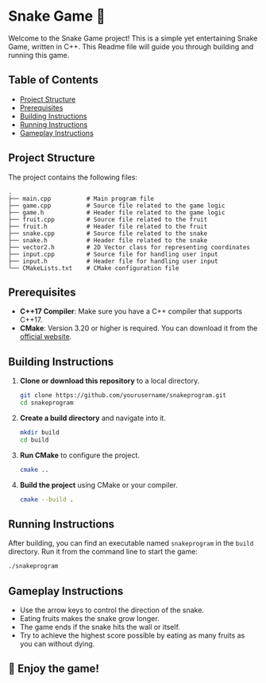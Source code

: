 # Snake Game 🐍

Welcome to the Snake Game project! This is a simple yet entertaining Snake Game, written in C++. This Readme file will guide you through building and running this game.

## Table of Contents

- [Project Structure](#project-structure)
- [Prerequisites](#prerequisites)
- [Building Instructions](#building-instructions)
- [Running Instructions](#running-instructions)
- [Gameplay Instructions](#gameplay-instructions)

## Project Structure

The project contains the following files:

```plaintext
.
├── main.cpp          # Main program file
├── game.cpp          # Source file related to the game logic
├── game.h            # Header file related to the game logic
├── fruit.cpp         # Source file related to the fruit
├── fruit.h           # Header file related to the fruit
├── snake.cpp         # Source file related to the snake
├── snake.h           # Header file related to the snake
├── vector2.h         # 2D Vector class for representing coordinates
├── input.cpp         # Source file for handling user input
├── input.h           # Header file for handling user input
└── CMakeLists.txt    # CMake configuration file
```

## Prerequisites

- **C++17 Compiler**: Make sure you have a C++ compiler that supports C++17.
- **CMake**: Version 3.20 or higher is required. You can download it from the [official website](https://cmake.org/download/).

## Building Instructions

1. **Clone or download this repository** to a local directory.

    ```sh
    git clone https://github.com/yourusername/snakeprogram.git
    cd snakeprogram
    ```

2. **Create a build directory** and navigate into it.

    ```sh
    mkdir build
    cd build
    ```

3. **Run CMake** to configure the project.

    ```sh
    cmake ..
    ```

4. **Build the project** using CMake or your compiler.

    ```sh
    cmake --build .
    ```

## Running Instructions

After building, you can find an executable named `snakeprogram` in the `build` directory. Run it from the command line to start the game:

```sh
./snakeprogram
```

## Gameplay Instructions
- Use the arrow keys to control the direction of the snake.
- Eating fruits makes the snake grow longer.
- The game ends if the snake hits the wall or itself.
- Try to achieve the highest score possible by eating as many fruits as you can without dying.
## 🚀 Enjoy the game!
